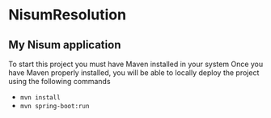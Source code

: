 # NisumResolution
My Nisum application
------------
To start this project you must have Maven installed in your system
Once you have Maven properly installed, you will be able to locally deploy the project using the following commands

- `mvn install`
- `mvn spring-boot:run`

